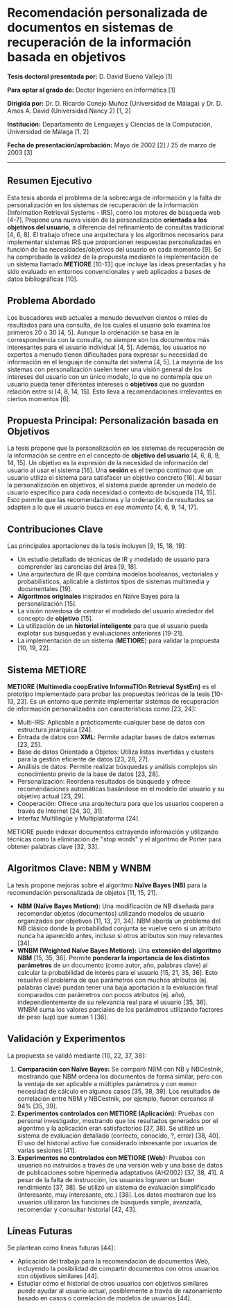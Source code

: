 # Recomendación personalizada de documentos en sistemas de recuperación de la información basada en objetivos

**Tesis doctoral presentada por:** D. David Bueno Vallejo [1]

**Para optar al grado de:** Doctor Ingeniero en Informática [1]

**Dirigida por:** Dr. D. Ricardo Conejo Muñoz (Universidad de Málaga) y Dr. D. Amos A. David (Universidad Nancy 2) [1, 2]

**Institución:** Departamento de Lenguajes y Ciencias de la Computación, Universidad de Málaga [1, 2]

**Fecha de presentación/aprobación:** Mayo de 2002 [2] / 25 de marzo de 2003 [3]

---

## Resumen Ejecutivo

Esta tesis aborda el problema de la sobrecarga de información y la falta de personalización en los sistemas de recuperación de la información (Information Retrieval Systems - IRS), como los motores de búsqueda web [4-7]. Propone una nueva visión de la personalización **orientada a los objetivos del usuario**, a diferencia del refinamiento de consultas tradicional [4, 6, 8]. El trabajo ofrece una arquitectura y los algoritmos necesarios para implementar sistemas IRS que proporcionen respuestas personalizadas en función de las necesidades/objetivos del usuario en cada momento [9]. Se ha comprobado la validez de la propuesta mediante la implementación de un sistema llamado **METIORE** [10-13] que incluye las ideas presentadas y ha sido evaluado en entornos convencionales y web aplicados a bases de datos bibliográficas [10].

## Problema Abordado

Los buscadores web actuales a menudo devuelven cientos o miles de resultados para una consulta, de los cuales el usuario solo examina los primeros 20 o 30 [4, 5]. Aunque la ordenación se basa en la correspondencia con la consulta, no siempre son los documentos más interesantes para el usuario individual [4, 5]. Además, los usuarios no expertos a menudo tienen dificultades para expresar su necesidad de información en el lenguaje de consulta del sistema [4, 5]. La mayoría de los sistemas con personalización suelen tener una visión general de los intereses del usuario con un único modelo, lo que no contempla que un usuario pueda tener diferentes intereses o **objetivos** que no guardan relación entre sí [4, 8, 14, 15]. Esto lleva a recomendaciones irrelevantes en ciertos momentos [6].

## Propuesta Principal: Personalización basada en Objetivos

La tesis propone que la personalización en los sistemas de recuperación de la información se centre en el concepto de **objetivo del usuario** [4, 6, 8, 9, 14, 15]. Un objetivo es la expresión de la necesidad de información del usuario al usar el sistema [16]. Una **sesión** es el tiempo continuo que un usuario utiliza el sistema para satisfacer un objetivo concreto [16]. Al basar la personalización en objetivos, el sistema puede aprender un modelo de usuario específico para cada necesidad o contexto de búsqueda [14, 15]. Esto permite que las recomendaciones y la ordenación de resultados se adapten a lo que el usuario busca *en ese momento* [4, 6, 9, 14, 17].

## Contribuciones Clave

Las principales aportaciones de la tesis incluyen [9, 15, 18, 19]:
*   Un estudio detallado de técnicas de IR y modelado de usuario para comprender las carencias del área [9, 18].
*   Una arquitectura de IR que combina modelos booleanos, vectoriales y probabilísticos, aplicable a distintos tipos de sistemas multimedia y documentales [19].
*   **Algoritmos originales** inspirados en Naïve Bayes para la personalización [15].
*   La visión novedosa de centrar el modelado del usuario alrededor del concepto de **objetivo** [15].
*   La utilización de un **historial inteligente** para que el usuario pueda explotar sus búsquedas y evaluaciones anteriores [19-21].
*   La implementación de un sistema (**METIORE**) para validar la propuesta [10, 19, 22].

## Sistema METIORE

**METIORE (Multimedia coopErative InformaTIOn Retrieval SystEm)** es el prototipo implementado para probar las propuestas teóricas de la tesis [10-13, 23]. Es un entorno que permite implementar sistemas de recuperación de información personalizados con características como [23, 24]:
*   Multi-IRS: Aplicable a prácticamente cualquier base de datos con estructura jerárquica [24].
*   Entrada de datos con **XML**: Permite adaptar bases de datos externas [23, 25].
*   Base de datos Orientada a Objetos: Utiliza listas invertidas y clusters para la gestión eficiente de datos [23, 26, 27].
*   Análisis de datos: Permite realizar búsquedas y análisis complejos sin conocimiento previo de la base de datos [23, 28].
*   Personalización: Reordena resultados de búsqueda y ofrece recomendaciones automáticas basándose en el modelo del usuario y su objetivo actual [23, 29].
*   Cooperación: Ofrece una arquitectura para que los usuarios cooperen a través de Internet [24, 30, 31].
*   Interfaz Multilingüe y Multiplataforma [24].

METIORE puede indexar documentos extrayendo información y utilizando técnicas como la eliminación de "stop words" y el algoritmo de Porter para obtener palabras clave [32, 33].

## Algoritmos Clave: NBM y WNBM

La tesis propone mejoras sobre el algoritmo **Naïve Bayes (NB)** para la recomendación personalizada de objetos [11, 15, 21].
*   **NBM (Naïve Bayes Metiore):** Una modificación de NB diseñada para recomendar objetos (documentos) utilizando modelos de usuario organizados por objetivos [11, 13, 21, 34]. NBM aborda un problema del NB clásico donde la probabilidad conjunta se vuelve cero si un atributo nunca ha aparecido antes, incluso si otros atributos son muy relevantes [34].
*   **WNBM (Weighted Naïve Bayes Metiore):** Una **extensión del algoritmo NBM** [15, 35, 36]. Permite **ponderar la importancia de los distintos parámetros** de un documento (como autor, año, palabras clave) al calcular la probabilidad de interés para el usuario [15, 21, 35, 36]. Esto resuelve el problema de que parámetros con muchos atributos (ej. palabras clave) puedan tener una baja aportación a la evaluación final comparados con parámetros con pocos atributos (ej. año), independientemente de su relevancia real para el usuario [35, 36]. WNBM suma los valores parciales de los parámetros utilizando factores de peso (ωp) que suman 1 [36].

## Validación y Experimentos

La propuesta se validó mediante [10, 22, 37, 38]:
1.  **Comparación con Naïve Bayes:** Se comparó NBM con NB y NBCestnik, mostrando que NBM ordena los documentos de forma similar, pero con la ventaja de ser aplicable a múltiples parámetros y con menor necesidad de cálculo en algunos casos [35, 38, 39]. Los resultados de correlación entre NBM y NBCestnik, por ejemplo, fueron cercanos al 94% [35, 39].
2.  **Experimentos controlados con METIORE (Aplicación):** Pruebas con personal investigador, mostrando que los resultados generados por el algoritmo y la aplicación eran satisfactorios [37, 38]. Se utilizó un sistema de evaluación detallado (correcto, conocido, ?, error) [38, 40]. El uso del historial activo fue considerado interesante por usuarios de varias sesiones [41].
3.  **Experimentos no controlados con METIORE (Web):** Pruebas con usuarios no instruidos a través de una versión web y una base de datos de publicaciones sobre hipermedia adaptativos (AH2002) [37, 38, 41]. A pesar de la falta de instrucción, los usuarios lograron un buen rendimiento [37, 38]. Se utilizó un sistema de evaluación simplificado (interesante, muy interesante, etc.) [38]. Los datos mostraron que los usuarios utilizaron las funciones de búsqueda simple, avanzada, recomendar y consultar historial [42, 43].

## Líneas Futuras

Se plantean como líneas futuras [44]:
*   Aplicación del trabajo para la recomendación de documentos Web, incluyendo la posibilidad de compartir documentos con otros usuarios con objetivos similares [44].
*   Estudiar cómo el historial de otros usuarios con objetivos similares puede ayudar al usuario actual, posiblemente a través de razonamiento basado en casos o correlación de modelos de usuarios [44].

